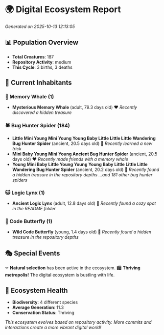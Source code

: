 # 🌍 Digital Ecosystem Report
*Generated on 2025-10-13 12:13:05*

## 📊 Population Overview
- **Total Creatures**: 187
- **Repository Activity**: medium
- **This Cycle**: 3 births, 3 deaths

## 👥 Current Inhabitants

### 🐋 Memory Whale (1)
- **Mysterious Memory Whale** (adult, 79.3 days old) ❤️
  *Recently discovered a hidden treasure*

### 🕷️ Bug Hunter Spider (184)
- **Little Mini Young Mini Young Young Baby Little Little Little Wandering Bug Hunter Spider** (ancient, 20.5 days old) 💛
  *Recently learned a new trick*
- **Mini Baby Young Mini Young Ancient Bug Hunter Spider** (ancient, 20.5 days old) ❤️
  *Recently made friends with a memory whale*
- **Young Mini Baby Little Young Young Young Baby Little Little Little Wandering Bug Hunter Spider** (ancient, 20.2 days old) 💛
  *Recently found a hidden treasure in the repository depths*
  *...and 181 other bug hunter spiders*

### 🐱 Logic Lynx (1)
- **Ancient Logic Lynx** (adult, 12.8 days old) 💚
  *Recently found a cozy spot in the README folder*

### 🦋 Code Butterfly (1)
- **Wild Code Butterfly** (young, 1.4 days old) 💚
  *Recently found a hidden treasure in the repository depths*

## 🎭 Special Events

⚰️ **Natural selection** has been active in the ecosystem.
🏙️ **Thriving metropolis!** The digital ecosystem is bustling with life.

## 🔬 Ecosystem Health
- **Biodiversity**: 4 different species
- **Average Generation**: 11.3
- **Conservation Status**: Thriving

*This ecosystem evolves based on repository activity. More commits and interactions create a more vibrant digital world!*